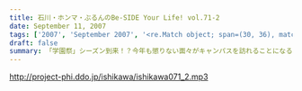 ```yaml
---
title: 石川・ホンマ・ぶるんのBe-SIDE Your Life! vol.71-2
date: September 11, 2007
tags: ['2007', 'September 2007', '<re.Match object; span=(30, 36), match='vol.71'>']
draft: false
summary: 「学園祭」シーズン到来！？今年も懲りない面々がキャンパスを訪れることになるかもしれません！しかも首都圏脱出で！明るいキャンパスライフに強い憧れを持つお三方の登場は秋空の中になりそう・・・NAMAE
---
```


http://project-phi.ddo.jp/ishikawa/ishikawa071_2.mp3
